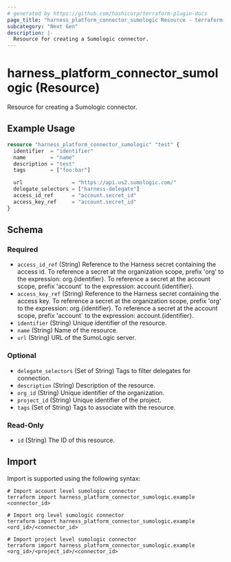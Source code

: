 ```yaml
---
# generated by https://github.com/hashicorp/terraform-plugin-docs
page_title: "harness_platform_connector_sumologic Resource - terraform-provider-harness"
subcategory: "Next Gen"
description: |-
  Resource for creating a Sumologic connector.
---
```


# harness_platform_connector_sumologic (Resource)

Resource for creating a Sumologic connector.

## Example Usage

```terraform
resource "harness_platform_connector_sumologic" "test" {
  identifier  = "identifier"
  name        = "name"
  description = "test"
  tags        = ["foo:bar"]

  url                = "https://api.us2.sumologic.com/"
  delegate_selectors = ["harness-delegate"]
  access_id_ref      = "account.secret_id"
  access_key_ref     = "account.secret_id"
}
```

<!-- schema generated by tfplugindocs -->
## Schema

### Required

- `access_id_ref` (String) Reference to the Harness secret containing the access id. To reference a secret at the organization scope, prefix 'org' to the expression: org.{identifier}. To reference a secret at the account scope, prefix 'account` to the expression: account.{identifier}.
- `access_key_ref` (String) Reference to the Harness secret containing the access key. To reference a secret at the organization scope, prefix 'org' to the expression: org.{identifier}. To reference a secret at the account scope, prefix 'account` to the expression: account.{identifier}.
- `identifier` (String) Unique identifier of the resource.
- `name` (String) Name of the resource.
- `url` (String) URL of the SumoLogic server.

### Optional

- `delegate_selectors` (Set of String) Tags to filter delegates for connection.
- `description` (String) Description of the resource.
- `org_id` (String) Unique identifier of the organization.
- `project_id` (String) Unique identifier of the project.
- `tags` (Set of String) Tags to associate with the resource.

### Read-Only

- `id` (String) The ID of this resource.

## Import

Import is supported using the following syntax:

```shell
# Import account level sumologic connector 
terraform import harness_platform_connector_sumologic.example <connector_id>

# Import org level sumologic connector 
terraform import harness_platform_connector_sumologic.example <ord_id>/<connector_id>

# Import project level sumologic connector 
terraform import harness_platform_connector_sumologic.example <org_id>/<project_id>/<connector_id>
```
